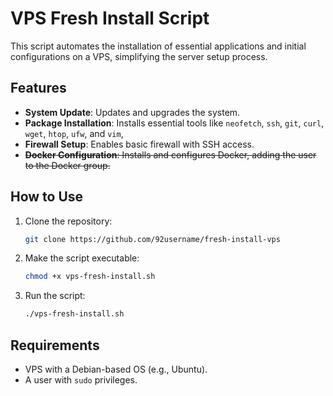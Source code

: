 # VPS Fresh Install Script

This script automates the installation of essential applications and initial configurations on a VPS, simplifying the server setup process.

## Features

- **System Update**: Updates and upgrades the system.
- **Package Installation**: Installs essential tools like `neofetch`, `ssh`, `git`, `curl`, `wget`, `htop`, `ufw`, and `vim`,
- **Firewall Setup**: Enables basic firewall with SSH access.
- ~~**Docker Configuration**: Installs and configures Docker, adding the user to the Docker group.~~

## How to Use

1. Clone the repository:
   ```bash
   git clone https://github.com/92username/fresh-install-vps
   ```

2. Make the script executable:
   ```bash
   chmod +x vps-fresh-install.sh
   ```

3. Run the script:
   ```bash
   ./vps-fresh-install.sh
   ```

## Requirements

- VPS with a Debian-based OS (e.g., Ubuntu).
- A user with `sudo` privileges.
